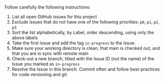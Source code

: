 Follow carefully the following instructions:

1) List all open GitHub issues for this project
2) Exclude issues that do not have one of the following priorities: `p0`, `p1`, `p2`, `p3`
3) Sort the list alphabetically, by Label, order descending, using only the above labels
4) Take the first issue and add the tag `in-progress` to the Issue.
5) Make sure your working directory is clean, that main is checked out, and that you are in sync with remote main
6) Check-out a new branch, titled with the Issue ID (not the name) of the Issue you marked as `in-progress`
7) Resolve the Issue in this branch. Commit often and follow best-practices for code versioning and git.
